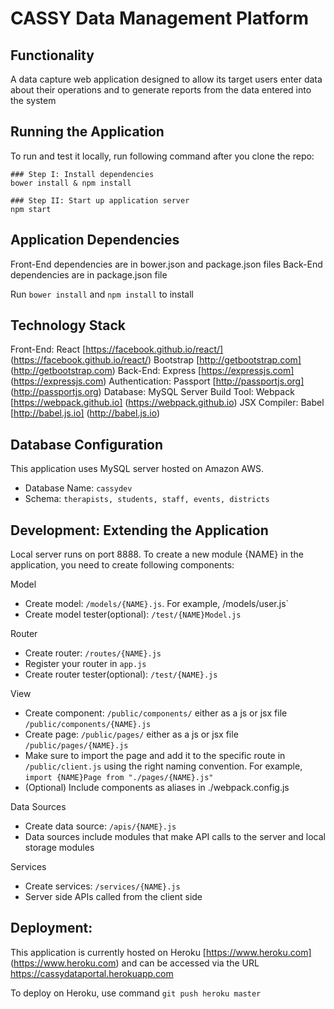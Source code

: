 # CASSY Data Management Platform



## Functionality

A data capture web application designed to allow its target users enter data about their operations and to generate reports from the data entered into the system


## Running the Application

To run and test it locally, run following command after you clone the repo:

```
### Step I: Install dependencies
bower install & npm install

### Step II: Start up application server
npm start

```


## Application Dependencies

Front-End dependencies are in bower.json and package.json files
Back-End dependencies are in package.json file

Run `bower install` and `npm install` to install



## Technology Stack

Front-End: React [https://facebook.github.io/react/] (https://facebook.github.io/react/) Bootstrap [http://getbootstrap.com] (http://getbootstrap.com)
Back-End: Express [https://expressjs.com] (https://expressjs.com)
Authentication: Passport [http://passportjs.org] (http://passportjs.org)
Database: MySQL Server
Build Tool: Webpack [https://webpack.github.io] (https://webpack.github.io)
JSX Compiler: Babel [http://babel.js.io] (http://babel.js.io)



## Database Configuration

This application uses MySQL server hosted on Amazon AWS.
  * Database Name: `cassydev`
  * Schema: `therapists, students, staff, events, districts`



## Development: Extending the Application

Local server runs on port 8888. To create a new module {NAME} in the application, you need to create following components:

Model
  * Create model: `/models/{NAME}.js`. For example, /models/user.js`
  * Create model tester(optional): `/test/{NAME}Model.js`

Router
  * Create router: `/routes/{NAME}.js`
  * Register your router in `app.js`
  * Create router tester(optional): `/test/{NAME}.js`

View
  * Create component: `/public/components/` either as a js or jsx file `/public/components/{NAME}.js`
  * Create page: `/public/pages/` either as a js or jsx file `/public/pages/{NAME}.js`
  * Make sure to import the page and add it to the specific route in `/public/client.js` using the right naming convention. For example, `import {NAME}Page from "./pages/{NAME}.js"`
  * (Optional) Include components as aliases in ./webpack.config.js

Data Sources
  * Create data source: `/apis/{NAME}.js`
  * Data sources include modules that make API calls to the server and local storage modules

Services
  * Create services: `/services/{NAME}.js`
  * Server side APIs called from the client side



## Deployment:

This application is currently hosted on Heroku [https://www.heroku.com] (https://www.heroku.com) and can be accessed via the URL https://cassydataportal.herokuapp.com

To deploy on Heroku, use command `git push heroku master`
